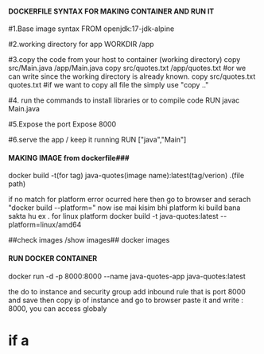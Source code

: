 #### DOCKERFILE SYNTAX FOR MAKING CONTAINER AND RUN IT ###
#1.Base image syntax
FROM openjdk:17-jdk-alpine


#2.working directory for app
WORKDIR /app


#3.copy the code from your host to container (working directory)
copy src/Main.java /app/Main.java
copy src/quotes.txt /app/quotes.txt 
#or  we can write since the working directory is  already known. copy src/quotes.txt quotes.txt 
#if we want to copy all file the simply use "copy .."


#4. run the commands to install libraries or to compile code
RUN javac Main.java

#5.Expose the port
Expose 8000

#6.serve the app / keep it running
RUN ["java","Main"]


#### MAKING IMAGE from dockerfile###

 docker build -t(for tag) java-quotes(image name):latest(tag/verion) .(file path)

 if no match for platform  error ocurred here then  go to browser and serach "docker build --platform=" 
 now ise mai kisim bhi platform ki build bana sakta hu
 ex . for linux platform
 docker build -t java-quotes:latest --platform=linux/amd64

 ##check images /show images##
 docker images

#### RUN DOCKER CONTAINER ##

docker run -d -p 8000:8000 --name java-quotes-app java-quotes:latest


the do to instance and security group add inbound rule that is port 8000 and save 
then copy ip of instance  and go to browser paste it and write : 8000, you can access globaly
 # if a